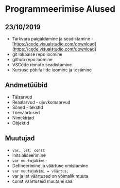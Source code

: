 # Programmeerimise Alused
## 23/10/2019
* Tarkvara paigaldamine ja seadistamine - [https://code.visualstudio.com/download](https://code.visualstudio.com/download)
* git lokaalse repo loomine
* github repo loomine
* VSCode remote seadistamine
* Kursuse põhifailide loomine ja testimine
## Andmetüübid
* Täisarvud
* Reaalarvud - ujuvkomaarvud
* Sõned - tekstid
* Tõeväärtused
* Nimekirjad
* Objektid
## Muutujad
* ```var, let, const```
* Initsialiseerimine
* ```var muutujaNimi;```
* Defineerimine ja väärtuse omistamine
*  ```var muutujaNimi = väärtus;```
* var ja let väärtused on võimalik muuta
* const väärtuseid muuta ei saa
